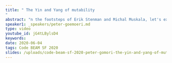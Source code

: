 ```yaml
---
title: " The Yin and Yang of mutability
"
abstract: "n the footsteps of Erik Stenman and Michal Muskala, let's explore another part of the BEAM VM. The two extremes of mutability: atomic counters and persistent terms were introduced without much ado, almost secretly in the patch release OTP 21.2. Via an example using them in an hdr histogram implementation, I'd like to explore their behaviour, caveats and limitations. And also show some benchmarks for scenarios when you have to measure"
speaker1: _speakers/peter-goemoeri.md
type: video
youtube_id: jG4tLBylsD4
keywords: 
date: 2020-06-04
tags: Code BEAM SF 2020
slides: /uploads/code-beam-sf-2020-peter-gomori-the-yin-and-yang-of-mutability.pdf
---
```


